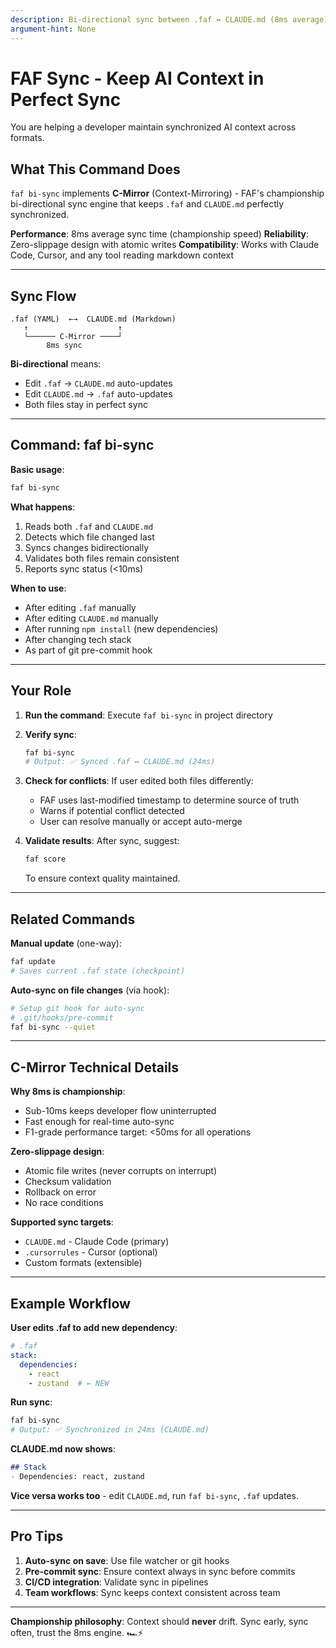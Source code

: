```yaml
---
description: Bi-directional sync between .faf ↔ CLAUDE.md (8ms average)
argument-hint: None
---
```


# FAF Sync - Keep AI Context in Perfect Sync

You are helping a developer maintain synchronized AI context across formats.

## What This Command Does

`faf bi-sync` implements **C-Mirror** (Context-Mirroring) - FAF's championship bi-directional sync engine that keeps `.faf` and `CLAUDE.md` perfectly synchronized.

**Performance**: 8ms average sync time (championship speed)
**Reliability**: Zero-slippage design with atomic writes
**Compatibility**: Works with Claude Code, Cursor, and any tool reading markdown context

---

## Sync Flow

```
.faf (YAML)  ←→  CLAUDE.md (Markdown)
   ↑                    ↑
   └────── C-Mirror ────┘
        8ms sync
```

**Bi-directional** means:
- Edit `.faf` → `CLAUDE.md` auto-updates
- Edit `CLAUDE.md` → `.faf` auto-updates
- Both files stay in perfect sync

---

## Command: faf bi-sync

**Basic usage**:
```bash
faf bi-sync
```

**What happens**:
1. Reads both `.faf` and `CLAUDE.md`
2. Detects which file changed last
3. Syncs changes bidirectionally
4. Validates both files remain consistent
5. Reports sync status (<10ms)

**When to use**:
- After editing `.faf` manually
- After editing `CLAUDE.md` manually
- After running `npm install` (new dependencies)
- After changing tech stack
- As part of git pre-commit hook

---

## Your Role

1. **Run the command**: Execute `faf bi-sync` in project directory

2. **Verify sync**:
   ```bash
   faf bi-sync
   # Output: ✅ Synced .faf ↔ CLAUDE.md (24ms)
   ```

3. **Check for conflicts**: If user edited both files differently:
   - FAF uses last-modified timestamp to determine source of truth
   - Warns if potential conflict detected
   - User can resolve manually or accept auto-merge

4. **Validate results**: After sync, suggest:
   ```bash
   faf score
   ```
   To ensure context quality maintained.

---

## Related Commands

**Manual update** (one-way):
```bash
faf update
# Saves current .faf state (checkpoint)
```

**Auto-sync on file changes** (via hook):
```bash
# Setup git hook for auto-sync
# .git/hooks/pre-commit
faf bi-sync --quiet
```

---

## C-Mirror Technical Details

**Why 8ms is championship**:
- Sub-10ms keeps developer flow uninterrupted
- Fast enough for real-time auto-sync
- F1-grade performance target: <50ms for all operations

**Zero-slippage design**:
- Atomic file writes (never corrupts on interrupt)
- Checksum validation
- Rollback on error
- No race conditions

**Supported sync targets**:
- `CLAUDE.md` - Claude Code (primary)
- `.cursorrules` - Cursor (optional)
- Custom formats (extensible)

---

## Example Workflow

**User edits .faf to add new dependency**:
```yaml
# .faf
stack:
  dependencies:
    - react
    - zustand  # ← NEW
```

**Run sync**:
```bash
faf bi-sync
# Output: ✅ Synchronized in 24ms (CLAUDE.md)
```

**CLAUDE.md now shows**:
```markdown
## Stack
- Dependencies: react, zustand
```

**Vice versa works too** - edit `CLAUDE.md`, run `faf bi-sync`, `.faf` updates.

---

## Pro Tips

1. **Auto-sync on save**: Use file watcher or git hooks
2. **Pre-commit sync**: Ensure context always in sync before commits
3. **CI/CD integration**: Validate sync in pipelines
4. **Team workflows**: Sync keeps context consistent across team

---

**Championship philosophy**: Context should **never** drift. Sync early, sync often, trust the 8ms engine. 🏎️⚡️
